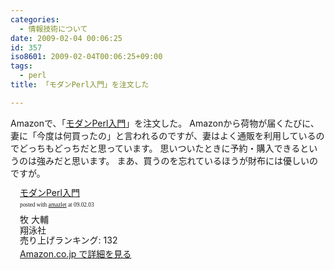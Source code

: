 ```yaml
---
categories:
  - 情報技術について
date: 2009-02-04 00:06:25
id: 357
iso8601: 2009-02-04T00:06:25+09:00
tags:
  - perl
title: 「モダンPerl入門」を注文した

---
```


<p>Amazonで、「<a href="http://www.amazon.co.jp/exec/obidos/ASIN/4798119172/nqounet-22/ref=nosim/" name="amazletlink">モダンPerl入門</a>」を注文した。
Amazonから荷物が届くたびに、妻に「今度は何買ったの」と言われるのですが、妻はよく通販を利用しているのでどっちもどっちだと思っています。
思いついたときに予約・購入できるというのは強みだと思います。
まあ、買うのを忘れているほうが財布には優しいのですが。</p>

<div class="amazlet-box" style="margin-bottom:0px;"><div class="amazlet-image" style="float:left;"><a href="http://www.amazon.co.jp/exec/obidos/ASIN/4798119172/nqounet-22/ref=nosim/" name="amazletlink"></a></div><div class="amazlet-info" style="float:left;margin-left:15px;line-height:120%"><div class="amazlet-name" style="margin-bottom:10px;line-height:120%"><a href="http://www.amazon.co.jp/exec/obidos/ASIN/4798119172/nqounet-22/ref=nosim/" name="amazletlink">モダンPerl入門</a><div class="amazlet-powered-date" style="font-size:7pt;margin-top:5px;font-family:verdana;line-height:120%">posted with <a href="http://app.amazlet.com/amazlet/" title="モダンPerl入門">amazlet</a> at 09.02.03</div></div><div class="amazlet-detail">牧 大輔 <br />翔泳社 <br />売り上げランキング: 132<br /></div><div class="amazlet-link" style="margin-top: 5px"><a href="http://www.amazon.co.jp/exec/obidos/ASIN/4798119172/nqounet-22/ref=nosim/" name="amazletlink">Amazon.co.jp で詳細を見る</a></div></div><div class="amazlet-footer" style="clear: left"></div></div>
    	